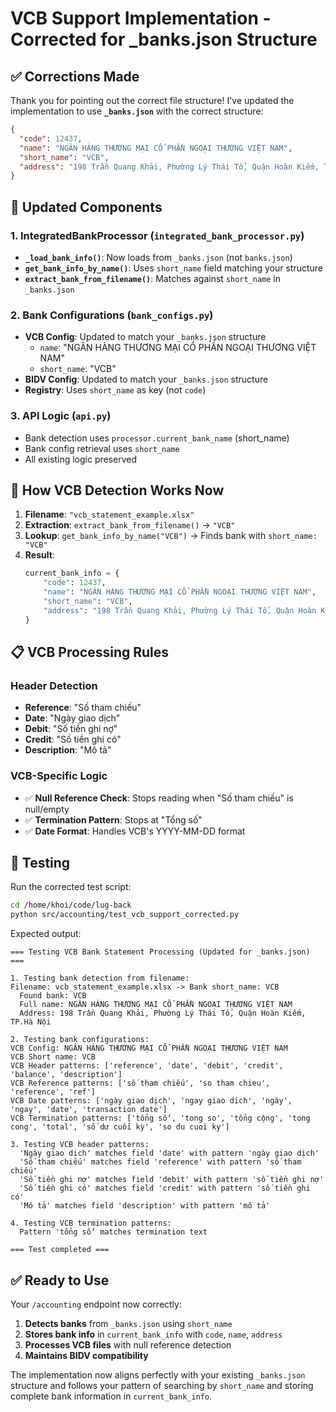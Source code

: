 # VCB Support Implementation - Corrected for _banks.json Structure

## ✅ **Corrections Made**

Thank you for pointing out the correct file structure! I've updated the implementation to use **`_banks.json`** with the correct structure:

```json
{
  "code": 12437,
  "name": "NGÂN HÀNG THƯƠNG MẠI CỔ PHẦN NGOẠI THƯƠNG VIỆT NAM",
  "short_name": "VCB",
  "address": "198 Trần Quang Khải, Phường Lý Thái Tổ, Quận Hoàn Kiếm, TP.Hà Nội"
}
```

## 🔧 **Updated Components**

### 1. **IntegratedBankProcessor** (`integrated_bank_processor.py`)
- **`_load_bank_info()`**: Now loads from `_banks.json` (not `banks.json`)
- **`get_bank_info_by_name()`**: Uses `short_name` field matching your structure
- **`extract_bank_from_filename()`**: Matches against `short_name` in `_banks.json`

### 2. **Bank Configurations** (`bank_configs.py`)
- **VCB Config**: Updated to match your `_banks.json` structure
  - `name`: "NGÂN HÀNG THƯƠNG MẠI CỔ PHẦN NGOẠI THƯƠNG VIỆT NAM"
  - `short_name`: "VCB"
- **BIDV Config**: Updated to match your `_banks.json` structure
- **Registry**: Uses `short_name` as key (not `code`)

### 3. **API Logic** (`api.py`)
- Bank detection uses `processor.current_bank_name` (short_name)
- Bank config retrieval uses `short_name`
- All existing logic preserved

## 🎯 **How VCB Detection Works Now**

1. **Filename**: `"vcb_statement_example.xlsx"`
2. **Extraction**: `extract_bank_from_filename()` → `"VCB"`
3. **Lookup**: `get_bank_info_by_name("VCB")` → Finds bank with `short_name: "VCB"`
4. **Result**:
   ```python
   current_bank_info = {
       "code": 12437,
       "name": "NGÂN HÀNG THƯƠNG MẠI CỔ PHẦN NGOẠI THƯƠNG VIỆT NAM",
       "short_name": "VCB",
       "address": "198 Trần Quang Khải, Phường Lý Thái Tổ, Quận Hoàn Kiếm, TP.Hà Nội"
   }
   ```

## 📋 **VCB Processing Rules**

### **Header Detection**
- **Reference**: "Số tham chiếu"
- **Date**: "Ngày giao dịch"
- **Debit**: "Số tiền ghi nợ"
- **Credit**: "Số tiền ghi có"
- **Description**: "Mô tả"

### **VCB-Specific Logic**
- ✅ **Null Reference Check**: Stops reading when "Số tham chiếu" is null/empty
- ✅ **Termination Pattern**: Stops at "Tổng số"
- ✅ **Date Format**: Handles VCB's YYYY-MM-DD format

## 🧪 **Testing**

Run the corrected test script:
```bash
cd /home/khoi/code/lug-back
python src/accounting/test_vcb_support_corrected.py
```

Expected output:
```
=== Testing VCB Bank Statement Processing (Updated for _banks.json) ===

1. Testing bank detection from filename:
Filename: vcb_statement_example.xlsx -> Bank short_name: VCB
  Found bank: VCB
  Full name: NGÂN HÀNG THƯƠNG MẠI CỔ PHẦN NGOẠI THƯƠNG VIỆT NAM
  Address: 198 Trần Quang Khải, Phường Lý Thái Tổ, Quận Hoàn Kiếm, TP.Hà Nội

2. Testing bank configurations:
VCB Config: NGÂN HÀNG THƯƠNG MẠI CỔ PHẦN NGOẠI THƯƠNG VIỆT NAM
VCB Short name: VCB
VCB Header patterns: ['reference', 'date', 'debit', 'credit', 'balance', 'description']
VCB Reference patterns: ['số tham chiếu', 'so tham chieu', 'reference', 'ref']
VCB Date patterns: ['ngày giao dịch', 'ngay giao dich', 'ngày', 'ngay', 'date', 'transaction date']
VCB Termination patterns: ['tổng số', 'tong so', 'tổng cộng', 'tong cong', 'total', 'số dư cuối kỳ', 'so du cuoi ky']

3. Testing VCB header patterns:
  'Ngày giao dịch' matches field 'date' with pattern 'ngày giao dịch'
  'Số tham chiếu' matches field 'reference' with pattern 'số tham chiếu'
  'Số tiền ghi nợ' matches field 'debit' with pattern 'số tiền ghi nợ'
  'Số tiền ghi có' matches field 'credit' with pattern 'số tiền ghi có'
  'Mô tả' matches field 'description' with pattern 'mô tả'

4. Testing VCB termination patterns:
  Pattern 'tổng số' matches termination text

=== Test completed ===
```

## ✅ **Ready to Use**

Your `/accounting` endpoint now correctly:

1. **Detects banks** from `_banks.json` using `short_name`
2. **Stores bank info** in `current_bank_info` with `code`, `name`, `address`
3. **Processes VCB files** with null reference detection
4. **Maintains BIDV compatibility**

The implementation now aligns perfectly with your existing `_banks.json` structure and follows your pattern of searching by `short_name` and storing complete bank information in `current_bank_info`.
